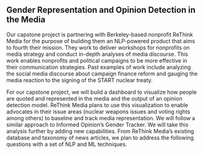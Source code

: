 ## Gender Representation and Opinion Detection in the Media

Our capstone project is partnering with Berkeley-based nonprofit ReThink Media for the purpose of building them an NLP-powered product that aims to fourth their mission. They work to deliver workshops for nonprofits on media strategy and conduct in-depth analyses of media discourse. This work enables nonprofits and political campaigns to be more effective in their communication strategies. Past examples of work include analyzing the social media discourse about campaign finance reform and gauging the media reaction to the signing of the START nuclear treaty.

For our capstone project, we will build a dashboard to visualize how people are quoted and represented in the media and the output of an opinion detection model. ReThink Media plans to use this visualization to enable advocates in their issue areas (nuclear weapons issues and voting rights among others) to baseline and track media representation. We will follow a similar approach to Informed Opinion’s Gender Tracker. We will take this analysis further by adding new capabilities. From ReThink Media’s existing database and taxonomy of news articles, we plan to address the following questions with a set of NLP and ML techniques.

